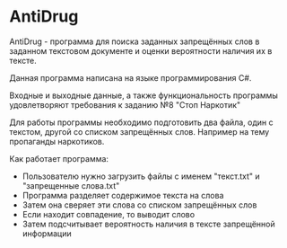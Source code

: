 # AntiDrug

AntiDrug - программа для поиска заданных запрещённых слов в заданном текстовом документе и оценки вероятности наличия их в тексте.

Данная программа написана на языке программирования C#.

Входные и выходные данные, а также функциональность программы удовлетворяют требования к заданию №8 "Стоп Наркотик"

Для работы программы необходимо подготовить два файла, один с текстом, другой со списком запрещённых слов. Например на тему пропаганды наркотиков.

Как работает программа:

- Пользователю нужно загрузить файлы с именем "текст.txt" и "запрещенные слова.txt"
- Программа разделяет содержимое текста на слова
- Затем она сверяет эти слова со списком запрещённых слов
- Если находит совпадение, то выводит слово
- Затем подсчитывает вероятность наличия в тексте запрещённой информации

